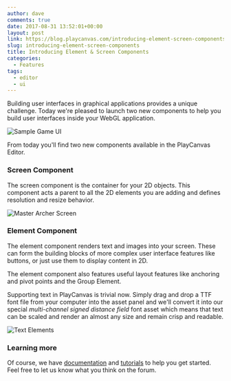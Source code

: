 ```yaml
---
author: dave
comments: true
date: 2017-08-31 13:52:01+00:00
layout: post
link: https://blog.playcanvas.com/introducing-element-screen-components/
slug: introducing-element-screen-components
title: Introducing Element & Screen Components
categories:
  - Features
tags:
  - editor
  - ui
---
```


Building user interfaces in graphical applications provides a unique challenge. Today we're pleased to launch two new components to help you build user interfaces inside your WebGL application.

![Sample Game UI](/img/sample-game-ui.gif)

From today you'll find two new components available in the PlayCanvas Editor.

### Screen Component

The screen component is the container for your 2D objects. This component acts a parent to all the 2D elements you are adding and defines resolution and resize behavior.

![Master Archer Screen](/img/editor-master-archer.jpg)

### Element Component

The element component renders text and images into your screen. These can form the building blocks of more complex user interface features like buttons, or just use them to display content in 2D.

The element component also features useful layout features like anchoring and pivot points and the Group Element.

Supporting text in PlayCanvas is trivial now. Simply drag and drop a TTF font file from your computer into the asset panel and we'll convert it into our special *multi-channel signed distance field* font asset which means that text can be scaled and render an almost any size and remain crisp and readable.

![Text Elements](/img/editor-text-elements.jpg)

### Learning more

Of course, we have [documentation](https://developer.playcanvas.com/user-manual/user-interface/) and [tutorials](https://developer.playcanvas.com/tutorials/?tags=ui) to help you get started. Feel free to let us know what you think on the forum.
